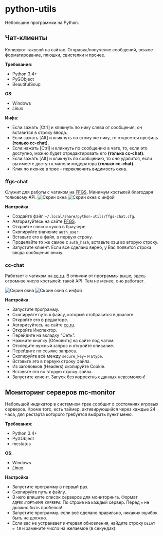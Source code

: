 # python-utils
Небольшие программки на Python.

## Чат-клиенты
Копируют таковой на сайтах. Отправка/получение сообщений, всякое форматирование, плюшки, свистелки и прочее.

**Требования**:
* Python 3.4+
* PyGObject
* BeautifulSoup

**OS**:
* Windows
* *Linux*

**Инфа**:
* Если зажать [Ctrl] и кликнуть по нику слева от сообщения, он вставится в строку ввода.
* Если зажать [Alt] и кликнуть по этому же нику, то откроется профиль **(только cc-chat)**.
* Если нажать [Ctrl] и кликнуть по сообщению в чате, то, если это доступно, можно будет отредактировать его **(только cc-chat)**.
* Если зажать [Alt] и кликнуть по сообщению, то оно удалится, если вы имеете доступ к манели модератора **(только cc-chat)**.
* Клик по иконке в трее - переключить видимость окна.

### ffgs-chat
Служит для работы с чатиком на [FFGS](http://ffgs.ru/). Минимум костылей благодаря толковому API.
![Скрин окна](http://i.imgur.com/yLe0wr0l.jpg)
![Скрин окна с инфой](http://i.imgur.com/ObkvOlp.png)

**Настройка**:
* Создайте файл `~/.local/share/python-utils/ffgs-chat.cfg`.
* Авторизуйтесь на сайте [FFGS](http://ffgs.ru/).
* Откройте список куков в браузере.
* Скопируйте значение `auth_user`.
* Вставьте его в файл, в первую строку.
* Проделайте то же самое с `auth_hash`, вставьте хэш во вторую строку.
* Запустите клиент. Если всё сделано верно, у Вас появится строка ввода сообщения внизу.

### cc-chat
Работает с чатиком на [cc.ru](http://computercraft.ru/). В отличии от программы выше, здесь огромное число костылей: такой API.
Тем не менее, оно работает.

![Скрин окна](http://i.imgur.com/ZLgHa2k.png)
![Скрин окна с инфой](http://i.imgur.com/J0R9XV3.png)

**Настройка**:
* Запустите программу.
* Скопируйте путь к файлу, который отобразится в диалоге.
* Откройте его в редакторе.
* Авторизуйтесь на сайте [cc.ru](http://computercraft.ru/).
* Откройте Инспектор.
* Перейдите на вкладку "Сеть".
* Нажмите кнопку [Обновить] на сайте под чатом.
* Отследите нужный запрос и откройте описание.
* Перейдите по ссылке запроса.
* Скопируйте всё между `secure_key=` и `&type`.
* Вставьте это в первую строку файла.
* Из заголовков (Headers) скопируйте Cookie.
* Вставьте это во вторую строку файла.
* Запустите клиент. Запуск без корректных данных невозможен!

## Мониторинг серверов mc-monitor
Небольшой индикатор в системном трее сообщит о состояниях игровых серверов. Кроме того, есть таймер, активирующийся через каждые 24 часа, для рестарта которого требуется выбрать пункт меню.

**Требования**:
* Python 3.4+
* PyGObject
* mcstatus

**OS**:
* Windows
* *Linux*

**Настройка**:
* Запустите программу в первый раз.
* Скопируйте путь к файлу.
* В него впишите список серверов для мониторинга. Формат `АДРЕС:ПОРТ=ИМЯ СЕРВЕРА`. По строке на каждый сервер. Перед `=` не должно быть пробелов!
* Запустите программу. если всё сделано правильно, никаких ошибок быть не должно.
* Если вас не устраивает интервал обновления, найдите строку `DELAY = 10` и замените число на желаемое (в секундах).
